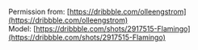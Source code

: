 Permission from: [https://dribbble.com/olleengstrom](https://dribbble.com/olleengstrom)  
Model: [https://dribbble.com/shots/2917515-Flamingo](https://dribbble.com/shots/2917515-Flamingo)
